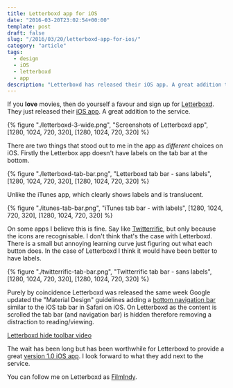 ```yaml
---
title: Letterboxd app for iOS
date: "2016-03-20T23:02:54+00:00"
template: post
draft: false
slug: "/2016/03/20/letterboxd-app-for-ios/"
category: "article"
tags:
  - design
  - iOS
  - letterboxd
  - app
description: "Letterboxd has released their iOS app. A great addition to the service."
---
```


If you **love** movies, then do yourself a favour and sign up for [Letterboxd](http://letterboxd.com). They just released their [iOS app](http://itunes.apple.com/app/id1054271011). A great addition to the service.

{% figure "./letterboxd-3-wide.png", "Screenshots of Letterboxd app", [1280, 1024, 720, 320], [1280, 1024, 720, 320] %}

There are two things that stood out to me in the app as _different_ choices on iOS. Firstly the Letterbox app doesn't have labels on the tab bar at the bottom.

{% figure "./letterboxd-tab-bar.png", "Letterboxd tab bar - sans labels", [1280, 1024, 720, 320], [1280, 1024, 720, 320] %}

Unlike the iTunes app, which clearly shows labels and is translucent.

{% figure "./itunes-tab-bar.png", "iTunes tab bar - with labels", [1280, 1024, 720, 320], [1280, 1024, 720, 320] %}

On some apps I believe this is fine. Say like [Twitterrific](http://twitterrific.com/ios), but only because the icons are recognisable. I don't think that's the case with Letterboxd. There is a small but annoying learning curve just figuring out what each button does. In the case of Letterboxd I think it would have been better to have labels.

{% figure "./twitterrific-tab-bar.png", "Twitterrific tab bar - sans labels", [1280, 1024, 720, 320], [1280, 1024, 720, 320] %}

Purely by coincidence Letterboxd was released the same week Google updated the "Material Design" guidelines adding a [bottom navigation bar](https://www.google.com/design/spec/components/bottom-navigation.html#bottom-navigation-style) similar to the iOS tab bar in Safari on iOS. On Letterboxd as the content is scrolled the tab bar (and navigation bar) is hidden therefore removing a distraction to reading/viewing.

[Letterboxd hide toolbar video](./letterboxd-hide-toolbar.mov)

The wait has been long but has been worthwhile for Letterboxd to provide a great [version 1.0 iOS app](https://letterboxd.com/app/). I look forward to what they add next to the service.

You can follow me on Letterboxd as [FilmIndy](http://letterboxd.com/filmindy/).
